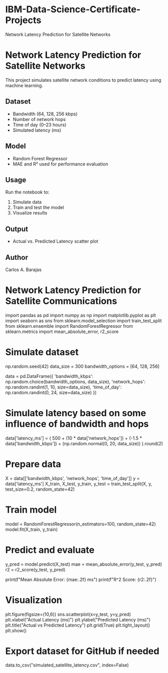 # IBM-Data-Science-Certificate-Projects
Network Latency Prediction for Satellite Networks

# Network Latency Prediction for Satellite Networks

This project simulates satellite network conditions to predict latency using machine learning.

## Dataset
- Bandwidth (64, 128, 256 kbps)
- Number of network hops
- Time of day (0–23 hours)
- Simulated latency (ms)

## Model
- Random Forest Regressor
- MAE and R² used for performance evaluation

## Usage
Run the notebook to:
1. Simulate data
2. Train and test the model
3. Visualize results

## Output
- Actual vs. Predicted Latency scatter plot

## Author
Carlos A. Barajas

# Network Latency Prediction for Satellite Communications

import pandas as pd
import numpy as np
import matplotlib.pyplot as plt
import seaborn as sns
from sklearn.model_selection import train_test_split
from sklearn.ensemble import RandomForestRegressor
from sklearn.metrics import mean_absolute_error, r2_score

# Simulate dataset
np.random.seed(42)
data_size = 300
bandwidth_options = [64, 128, 256]

data = pd.DataFrame({
    'bandwidth_kbps': np.random.choice(bandwidth_options, data_size),
    'network_hops': np.random.randint(1, 10, size=data_size),
    'time_of_day': np.random.randint(0, 24, size=data_size)
})

# Simulate latency based on some influence of bandwidth and hops
data['latency_ms'] = (
    500 +
    (10 * data['network_hops']) +
    (-1.5 * data['bandwidth_kbps']) +
    (np.random.normal(0, 20, data_size))
).round(2)

# Prepare data
X = data[['bandwidth_kbps', 'network_hops', 'time_of_day']]
y = data['latency_ms']
X_train, X_test, y_train, y_test = train_test_split(X, y, test_size=0.2, random_state=42)

# Train model
model = RandomForestRegressor(n_estimators=100, random_state=42)
model.fit(X_train, y_train)

# Predict and evaluate
y_pred = model.predict(X_test)
mae = mean_absolute_error(y_test, y_pred)
r2 = r2_score(y_test, y_pred)

print(f"Mean Absolute Error: {mae:.2f} ms")
print(f"R^2 Score: {r2:.2f}")

# Visualization
plt.figure(figsize=(10,6))
sns.scatterplot(x=y_test, y=y_pred)
plt.xlabel("Actual Latency (ms)")
plt.ylabel("Predicted Latency (ms)")
plt.title("Actual vs Predicted Latency")
plt.grid(True)
plt.tight_layout()
plt.show()

# Export dataset for GitHub if needed
data.to_csv("simulated_satellite_latency.csv", index=False)
